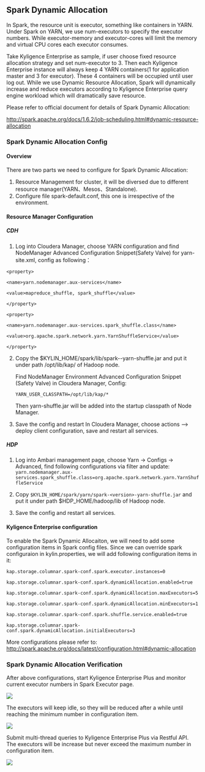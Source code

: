 ## Spark Dynamic Allocation

In Spark, the resource unit is executor, something like containers in YARN. Under Spark on YARN, we use num-executors to specify the executor numbers. While executor-memory and executor-cores will limit the memory and virtual CPU cores each executor consumes.

Take Kyligence Enterprise as sample, if user choose fixed resource allocation strategy and set num-executor to 3. Then each Kyligence Enterprise instance will always keep 4 YARN containers(1 for application master and 3 for executor). These 4 containers will be occupied until user log out. While we use Dynamic Resource Allocation, Spark will dynamically increase and reduce executors according to Kyligence Enterprise query engine workload which will dramatically save resource.

Please refer to official document for details of Spark Dynamic Allocation:

http://spark.apache.org/docs/1.6.2/job-scheduling.html#dynamic-resource-allocation

### Spark Dynamic Allocation Config

#### Overview
There are two parts we need to configure for Spark Dynamic Allocation:
1.  Resource Management for cluster, it will be diversed due to different resource manager(YARN、Mesos、Standalone).
2.  Configure file spark-default.conf, this one is irrespective of the environment.

#### Resource Manager Configuration
##### CDH

1. Log into Cloudera Manager, choose YARN configuration and find NodeManager Advanced Configuration Snippet(Safety Valve) for yarn-site.xml, config as following：

 `<property>`

 `<name>yarn.nodemanager.aux-services</name>`

 `<value>mapreduce_shuffle, spark_shuffle</value>`

 `</property>`

 `<property>`

 `<name>yarn.nodemanager.aux-services.spark_shuffle.class</name>`

 `<value>org.apache.spark.network.yarn.YarnShuffleService</value>`

 `</property>`

2. Copy the $KYLIN_HOME/spark/lib/spark-<version>-yarn-shuffle.jar and put it under path /opt/lib/kap/ of Hadoop node.

   Find NodeManager Environment Advanced Configuration Snippet  (Safety Valve) in Cloudera Manager, Config:

   `YARN_USER_CLASSPATH=/opt/lib/kap/*`

   Then yarn-shuffle.jar will be added into the startup classpath of Node Manager.

3. Save the config and restart
 In Cloudera Manager, choose actions --> deploy client configuration, save and restart all services.

##### HDP
1. Log into Ambari management page, choose Yarn -> Configs -> Advanced, find following configurations via filter and update: 
   `yarn.nodemanager.aux-services.spark_shuffle.class=org.apache.spark.network.yarn.YarnShuffleService`

2. Copy `$KYLIN_HOME/spark/yarn/spark-<version>-yarn-shuffle.jar` and put it under path $HDP_HOME/hadoop/lib of Hadoop node.

3. Save the config and restart all services.


#### Kyligence Enterprise configuration
To enable the Spark Dynamic Allocaiton, we will need to add some configuration items in Spark config files. Since we can override spark configuraion in kylin.properties, we will add following configuration items in it:

`kap.storage.columnar.spark-conf.spark.executor.instances=0`

`kap.storage.columnar.spark-conf.spark.dynamicAllocation.enabled=true`

`kap.storage.columnar.spark-conf.spark.dynamicAllocation.maxExecutors=5`

`kap.storage.columnar.spark-conf.spark.dynamicAllocation.minExecutors=1`

`kap.storage.columnar.spark-conf.spark.shuffle.service.enabled=true`

`kap.storage.columnar.spark-conf.spark.dynamicAllocation.initialExecutors=3`

More configurations please refer to: 
http://spark.apache.org/docs/latest/configuration.html#dynamic-allocation

### Spark Dynamic Allocation Verification
After above configurations, start Kyligence Enterprise Plus and monitor current executor numbers in Spark Executor page.

![](images/spark_executor_original.jpg)

The executors will keep idle, so they will be reduced after a while until reaching the minimum number in configuration item.

![](images/spark_executor_min.jpg)

Submit multi-thread queries to Kyligence Enterprise Plus via Restful API. The executors will be increase but never exceed the maximum number in configuration item. 

![](images/spark_executor_max.jpg)

